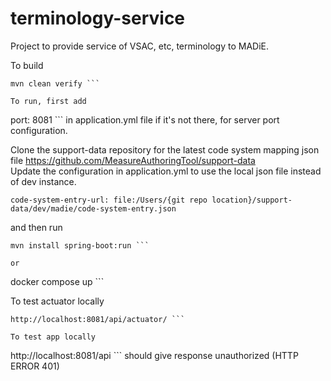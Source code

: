 # terminology-service

Project to provide service of VSAC, etc, terminology to MADiE.

To build 
```
mvn clean verify ```

To run, first add 
```
port: 8081 ``` in application.yml file if it's not there, for server port configuration.
<br />


Clone the support-data repository for the latest code system mapping json file
https://github.com/MeasureAuthoringTool/support-data
<br />
Update the configuration in application.yml to use the local json file instead of dev instance.
<br />
```
code-system-entry-url: file:/Users/{git repo location}/support-data/dev/madie/code-system-entry.json
```
and then run
```
mvn install spring-boot:run ```

or
```
docker compose up ```


To test actuator locally
```
http://localhost:8081/api/actuator/ ```

To test app locally
```
http://localhost:8081/api ```
should give response unauthorized (HTTP ERROR 401)
